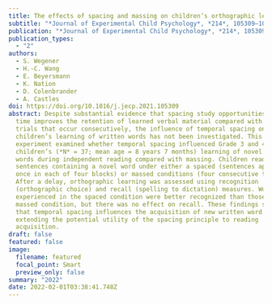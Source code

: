 ```yaml
---
title: The effects of spacing and massing on children’s orthographic learning
subtitle: "*Journal of Experimental Child Psychology*, *214*, 105309–105309"
publication: "*Journal of Experimental Child Psychology*, *214*, 105309–105309"
publication_types:
  - "2"
authors:
  - S. Wegener
  - H.-C. Wang
  - E. Beyersmann
  - K. Nation
  - D. Colenbrander
  - A. Castles
doi: https://doi.org/10.1016/j.jecp.2021.105309
abstract: Despite substantial evidence that spacing study opportunities over
  time improves the retention of learned verbal material compared with study
  trials that occur consecutively, the influence of temporal spacing on
  children’s learning of written words has not been investigated. This
  experiment examined whether temporal spacing influenced Grade 3 and 4
  children’s (*N* = 37; mean age = 8 years 7 months) learning of novel written
  words during independent reading compared with massing. Children read 16
  sentences containing a novel word under either a spaced (sentences appeared
  once in each of four blocks) or massed conditions (four consecutive trials).
  After a delay, orthographic learning was assessed using recognition
  (orthographic choice) and recall (spelling to dictation) measures. Words
  experienced in the spaced condition were better recognized than those in the
  massed condition, but there was no effect on recall. These findings suggest
  that temporal spacing influences the acquisition of new written word forms,
  extending the potential utility of the spacing principle to reading
  acquisition.
draft: false
featured: false
image:
  filename: featured
  focal_point: Smart
  preview_only: false
summary: "2022"
date: 2022-02-01T03:38:41.748Z
---
```

